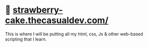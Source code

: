 # 🔗 [strawberry-cake.thecasualdev.com/](https://strawberry-cake.thecasualdev.com/)
This is where I will be putting all my html, css, Js &amp; other web-based scripting that I learn. 
